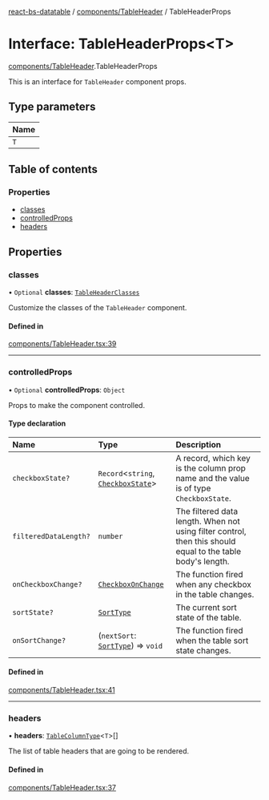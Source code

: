 [react-bs-datatable](../README.md) / [components/TableHeader](../modules/components_TableHeader.md) / TableHeaderProps

# Interface: TableHeaderProps<T\>

[components/TableHeader](../modules/components_TableHeader.md).TableHeaderProps

This is an interface for `TableHeader` component props.

## Type parameters

| Name |
| :------ |
| `T` |

## Table of contents

### Properties

- [classes](components_TableHeader.TableHeaderProps.md#classes)
- [controlledProps](components_TableHeader.TableHeaderProps.md#controlledprops)
- [headers](components_TableHeader.TableHeaderProps.md#headers)

## Properties

### classes

• `Optional` **classes**: [`TableHeaderClasses`](components_TableHeader.TableHeaderClasses.md)

Customize the classes of the `TableHeader` component.

#### Defined in

[components/TableHeader.tsx:39](https://github.com/imballinst/react-bs-datatable/blob/915e2a8/src/components/TableHeader.tsx#L39)

___

### controlledProps

• `Optional` **controlledProps**: `Object`

Props to make the component controlled.

#### Type declaration

| Name | Type | Description |
| :------ | :------ | :------ |
| `checkboxState?` | `Record`<`string`, [`CheckboxState`](helpers_types.CheckboxState.md)\> | A record, which key is the column prop name and the value is of type `CheckboxState`. |
| `filteredDataLength?` | `number` | The filtered data length. When not using filter control, then this should equal to the table body's length. |
| `onCheckboxChange?` | [`CheckboxOnChange`](../modules/helpers_types.md#checkboxonchange) | The function fired when any checkbox in the table changes. |
| `sortState?` | [`SortType`](helpers_types.SortType.md) | The current sort state of the table. |
| `onSortChange?` | (`nextSort`: [`SortType`](helpers_types.SortType.md)) => `void` | The function fired when the table sort state changes. |

#### Defined in

[components/TableHeader.tsx:41](https://github.com/imballinst/react-bs-datatable/blob/915e2a8/src/components/TableHeader.tsx#L41)

___

### headers

• **headers**: [`TableColumnType`](helpers_types.TableColumnType.md)<`T`\>[]

The list of table headers that are going to be rendered.

#### Defined in

[components/TableHeader.tsx:37](https://github.com/imballinst/react-bs-datatable/blob/915e2a8/src/components/TableHeader.tsx#L37)
